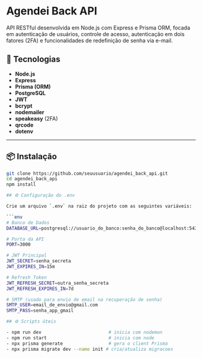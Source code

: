 # Agendei Back API

API RESTful desenvolvida em Node.js com Express e Prisma ORM, focada em autenticação de usuários, controle de acesso, autenticação em dois fatores (2FA) e funcionalidades de redefinição de senha via e-mail.

## 🚀 Tecnologias

- **Node.js**
- **Express**
- **Prisma (ORM)**
- **PostgreSQL**
- **JWT**
- **bcrypt**
- **nodemailer**
- **speakeasy** (2FA)
- **qrcode**
- **dotenv**

---

## 📦 Instalação

```bash
git clone https://github.com/seuusuario/agendei_back_api.git
cd agendei_back_api
npm install

## ⚙️ Configuração do .env

Crie um arquivo `.env` na raiz do projeto com as seguintes variáveis:

```env
# Banco de Dados
DATABASE_URL=postgresql://usuario_do_banco:senha_do_banco@localhost:5432/agendei_api

# Porta da API
PORT=3000

# JWT Principal
JWT_SECRET=senha_secreta
JWT_EXPIRES_IN=15m

# Refresh Token
JWT_REFRESH_SECRET=outra_senha_secreta
JWT_REFRESH_EXPIRES_IN=7d

# SMTP (usado para envio de email na recuperação de senha)
SMTP_USER=email_de_envio@gmail.com
SMTP_PASS=senha_app_gmail

## ⚙️ Scripts úteis

- npm run dev                         # inicia com nodemon
- npm run start                       # inicia com node
- npx prisma generate                 # gera o client Prisma
- npx prisma migrate dev --name init # cria/atualiza migracoes
